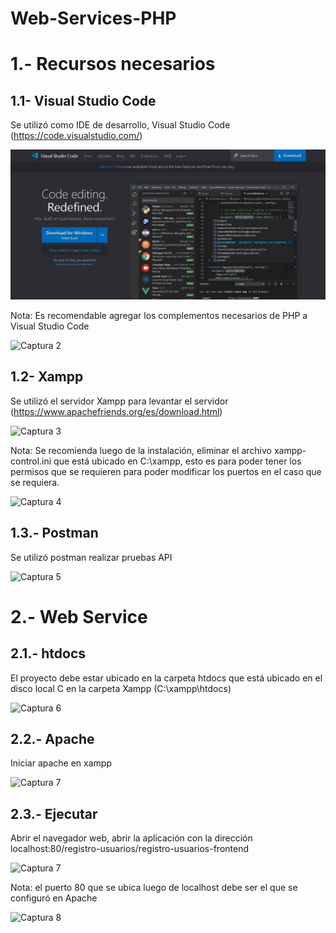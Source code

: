 # Web-Services-PHP
#
1.- Recursos necesarios
=====

1.1- Visual Studio Code 
-------
Se utilizó como IDE de desarrollo, Visual Studio Code (https://code.visualstudio.com/)

![Captura 1](https://github.com/AlexAndrangoCatota/Web-Services-PHP/blob/main/Capturas%20de%20pantalla/1.-VisualCode.jpg?raw=true)

Nota: Es recomendable agregar los complementos necesarios de PHP a Visual Studio Code

![Captura 2]()

1.2- Xampp  
-------
Se utilizó el servidor Xampp para levantar el servidor (https://www.apachefriends.org/es/download.html)

![Captura 3]()

Nota: Se recomienda luego de la instalación, eliminar el archivo xampp-control.ini que está ubicado en C:\xampp, esto es para poder tener los permisos que se requieren para poder modificar los puertos en el caso que se requiera.

![Captura 4]()

1.3.- Postman
-------
Se utilizó postman realizar pruebas API

![Captura 5]()

#
2.- Web Service
=====

2.1.- htdocs
-------
El proyecto debe estar ubicado en la carpeta htdocs que está ubicado en el disco local C en la carpeta Xampp (C:\xampp\htdocs)

![Captura 6]()

2.2.- Apache
-------
Iniciar apache en xampp

![Captura 7]()

2.3.- Ejecutar
-------
Abrir el navegador web, abrir la aplicación con la dirección localhost:80/registro-usuarios/registro-usuarios-frontend

![Captura 7]()

Nota: el puerto 80 que se ubica luego de localhost debe ser el que se configuró en Apache 

![Captura 8]()

